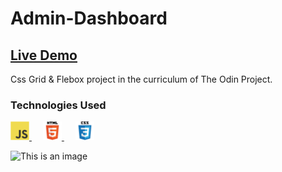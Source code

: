 # Admin-Dashboard

## [Live Demo](https://onionpowder01.github.io/SketchPad/)

Css Grid & Flebox project in the curriculum of The Odin Project.

### Technologies Used

<a href="https://developer.mozilla.org/en-US/docs/Web/JavaScript" target="_blank" rel="noreferrer"> <img src="https://raw.githubusercontent.com/devicons/devicon/master/icons/javascript/javascript-original.svg" alt="javascript" width="30" height="30"/> </a>  &emsp;   <a href="https://www.w3.org/html/" target="_blank" rel="noreferrer"> <img src="https://raw.githubusercontent.com/devicons/devicon/master/icons/html5/html5-original-wordmark.svg" alt="html5" width="30" height="30"/> </a>  &emsp;   <a href="https://www.w3schools.com/css/" target="_blank" rel="noreferrer"> <img src="https://raw.githubusercontent.com/devicons/devicon/master/icons/css3/css3-original-wordmark.svg" alt="css3" width="30" height="30"/> </a>
<p align="center">
  
![This is an image](https://user-images.githubusercontent.com/106592392/195285868-c50df472-1e07-40f9-adbd-d3d6ede21176.png)





